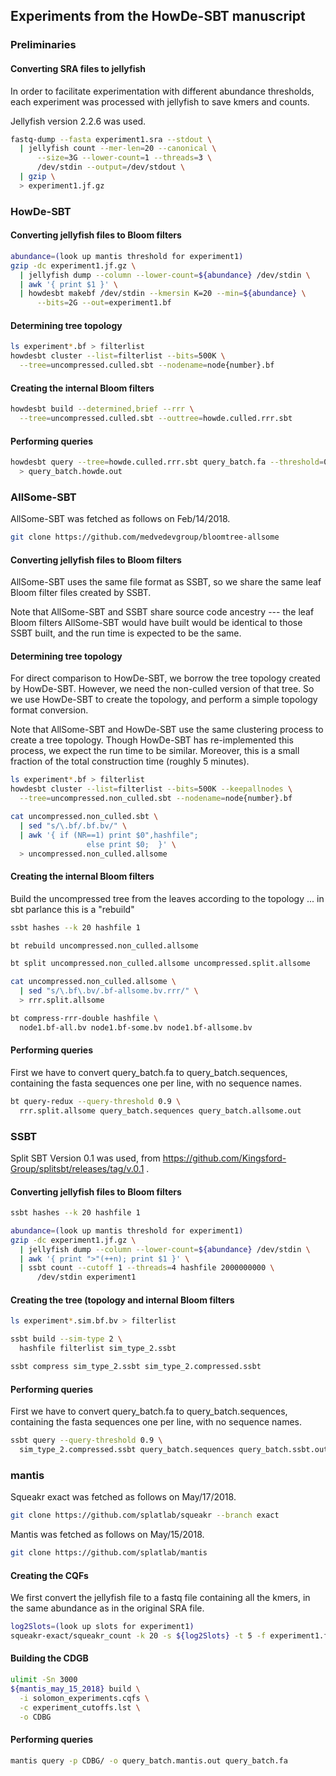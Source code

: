 ## Experiments from the HowDe-SBT manuscript

### Preliminaries

#### Converting SRA files to jellyfish

In order to facilitate experimentation with different abundance thresholds,
each experiment was processed with jellyfish to save kmers and counts.

Jellyfish version 2.2.6 was used.

```bash  
fastq-dump --fasta experiment1.sra --stdout \
  | jellyfish count --mer-len=20 --canonical \
      --size=3G --lower-count=1 --threads=3 \
      /dev/stdin --output=/dev/stdout \
  | gzip \
  > experiment1.jf.gz
```

### HowDe-SBT

#### Converting jellyfish files to Bloom filters

```bash  
abundance=(look up mantis threshold for experiment1) 
gzip -dc experiment1.jf.gz \
  | jellyfish dump --column --lower-count=${abundance} /dev/stdin \
  | awk '{ print $1 }' \
  | howdesbt makebf /dev/stdin --kmersin K=20 --min=${abundance} \
      --bits=2G --out=experiment1.bf
```

#### Determining tree topology

```bash  
ls experiment*.bf > filterlist
howdesbt cluster --list=filterlist --bits=500K \
  --tree=uncompressed.culled.sbt --nodename=node{number}.bf
```

#### Creating the internal Bloom filters

```bash  
howdesbt build --determined,brief --rrr \
  --tree=uncompressed.culled.sbt --outtree=howde.culled.rrr.sbt
```

#### Performing queries

```bash  
howdesbt query --tree=howde.culled.rrr.sbt query_batch.fa --threshold=0.9 \
  > query_batch.howde.out
```

### AllSome-SBT

AllSome-SBT was fetched as follows on Feb/14/2018.
```bash  
git clone https://github.com/medvedevgroup/bloomtree-allsome
```

#### Converting jellyfish files to Bloom filters

AllSome-SBT uses the same file format as SSBT, so we share the same leaf
Bloom filter files created by SSBT.

Note that AllSome-SBT and SSBT share source code ancestry --- the leaf Bloom
filters AllSome-SBT would have built would be identical to those SSBT built,
and the run time is expected to be the same.

#### Determining tree topology

For direct comparison to HowDe-SBT, we borrow the tree topology created by
HowDe-SBT. However, we need the non-culled version of that tree. So we use
HowDe-SBT to create the topology, and perform a simple topology format
conversion.

Note that AllSome-SBT and HowDe-SBT use the same clustering process to create
a tree topology. Though HowDe-SBT has re-implemented this process, we expect
the run time to be similar. Moreover, this is a small fraction of the total
construction time (roughly 5 minutes).

```bash  
ls experiment*.bf > filterlist
howdesbt cluster --list=filterlist --bits=500K --keepallnodes \
  --tree=uncompressed.non_culled.sbt --nodename=node{number}.bf

cat uncompressed.non_culled.sbt \
  | sed "s/\.bf/.bf.bv/" \
  | awk '{ if (NR==1) print $0",hashfile";
                 else print $0;  }' \
  > uncompressed.non_culled.allsome
```

#### Creating the internal Bloom filters

Build the uncompressed tree from the leaves according to the topology ... in
sbt parlance this is a "rebuild"

```bash  
ssbt hashes --k 20 hashfile 1

bt rebuild uncompressed.non_culled.allsome

bt split uncompressed.non_culled.allsome uncompressed.split.allsome

cat uncompressed.non_culled.allsome \
  | sed "s/\.bf\.bv/.bf-allsome.bv.rrr/" \
  > rrr.split.allsome

bt compress-rrr-double hashfile \
  node1.bf-all.bv node1.bf-some.bv node1.bf-allsome.bv
```

#### Performing queries

First we have to convert query_batch.fa to query_batch.sequences, containing
the fasta sequences one per line, with no sequence names.

```bash  
bt query-redux --query-threshold 0.9 \
  rrr.split.allsome query_batch.sequences query_batch.allsome.out
```

### SSBT

Split SBT Version 0.1 was used, from
https://github.com/Kingsford-Group/splitsbt/releases/tag/v.0.1 .

#### Converting jellyfish files to Bloom filters

```bash  
ssbt hashes --k 20 hashfile 1

abundance=(look up mantis threshold for experiment1) 
gzip -dc experiment1.jf.gz \
  | jellyfish dump --column --lower-count=${abundance} /dev/stdin \
  | awk '{ print ">"(++n); print $1 }' \
  | ssbt count --cutoff 1 --threads=4 hashfile 2000000000 \
      /dev/stdin experiment1
```

#### Creating the tree (topology and internal Bloom filters

```bash  
ls experiment*.sim.bf.bv > filterlist

ssbt build --sim-type 2 \
  hashfile filterlist sim_type_2.ssbt

ssbt compress sim_type_2.ssbt sim_type_2.compressed.ssbt
```

#### Performing queries

First we have to convert query_batch.fa to query_batch.sequences, containing
the fasta sequences one per line, with no sequence names.

```bash  
ssbt query --query-threshold 0.9 \
  sim_type_2.compressed.ssbt query_batch.sequences query_batch.ssbt.out
```

### mantis

Squeakr exact was fetched as follows on May/17/2018.
```bash  
git clone https://github.com/splatlab/squeakr --branch exact
```

Mantis was fetched as follows on May/15/2018.
```bash  
git clone https://github.com/splatlab/mantis
```

#### Creating the CQFs

We first convert the jellyfish file to a fastq file containing all the kmers,
in the same abundance as in the original SRA file.

```bash  
log2Slots=(look up slots for experiment1) 
squeakr-exact/squeakr_count -k 20 -s ${log2Slots} -t 5 -f experiment1.fastq
```

#### Building the CDGB

```bash  
ulimit -Sn 3000
${mantis_may_15_2018} build \
  -i solomon_experiments.cqfs \
  -c experiment_cutoffs.lst \
  -o CDBG
```

#### Performing queries

```bash  
mantis query -p CDBG/ -o query_batch.mantis.out query_batch.fa
```


